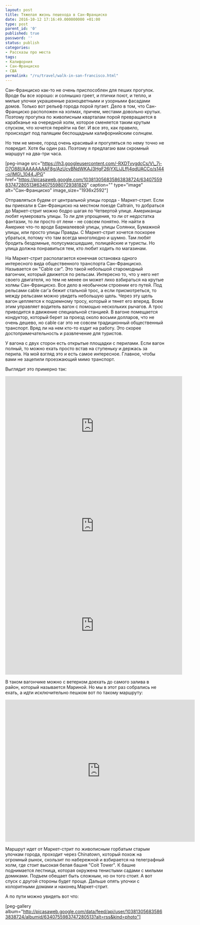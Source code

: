```yaml
---
layout: post
title: Тяжелая жизнь пешехода в Сан-Франциско
date: 2016-10-12 17:16:49.000000000 +01:00
type: post
parent_id: '0'
published: true
password: ''
status: publish
categories:
- Рассказы про места
tags:
- Калифорния
- Сан-Франциско
- США
permalink: "/ru/travel/walk-in-san-francisco.html"
---
```

Сан-Франциско как-то не очень приспособлен для пеших прогулок. Вроде бы все хорошо: и солнышко греет, и птички поют, и тепло, и милые улочки украшенные разноцветными и узорными фасадами домов. Только вот рельеф города порой пугает. Дело в том, что Сан-Франциско расположен на холмах, причем, местами довольно крутых. Поэтому прогулка по живописным кварталам порой превращается в карабканье на очередной холм, которое сменяется таким крутым спуском, что хочется перейти на бег. И все это, как правило, происходит под палящим беспощадным калифорнийским солнцем.

Но тем не менее, город очень красивый и прогуляться по нему точно не повредит. Хотя бы один раз. Поэтому я предлагаю вам скромный маршрут на два-три часа.

[peg-image src="https://lh3.googleusercontent.com/-RXDTvvgdcCs/V\_7j-D7O88I/AAAAAAAAF8g/AzUcyBNdWKAJ3HgF26jYXLiJLffj4qdUACCo/s144-o/IMG\_1044.JPG" href="https://picasaweb.google.com/103813056835863838724/6340755983747280513#6340755980729381826" caption="" type="image" alt="Сан-Франциско" image\_size="1936x2592"]

Отправляться будем от центральной улицы города - Маркет-стрит. Если вы приехали в Сан-Франциско на местном поезде Caltrain, то добраться до Маркет-стрит можно бодро шагая по Четвертой улице. Американцы любят нумеровать улицы. То ли для упрощения, то ли от недостатка фантазии, то ли просто от лени - не совсем понятно. Не найти в Америке что-то вроде Бармалеевой улицы, улицы Солянки, Бумажной улицы, или просто улицы Правды. С Маркет-стрит хочется поскорее убраться, потому что там всегда многолюдно и шумно. Там любят бродить бездомные, полусумасшедшие, полицейские и туристы. Но улица должна понравиться тем, кто любит ходить по магазинам.

На Маркет-стрит располагается конечная остановка одного интересного вида общественного транспорта Сан-Франциско. Называется он "Cable car". Это такой небольшой старомодный вагончик, который движется по рельсам. Интересно то, что у него нет своего двигателя, но тем не менее он может лихо взбираться на крутые холмы Сан-Франциско. Все дело в необычном строении&nbsp;его путей. Под рельсами cable car'а бежит стальной трос, а если присмотреться, то между рельсами можно увидеть небольшую щель. Через эту щель вагон цепляется к подземному тросу, который и тянет его вперед. Всем этим управляет водитель вагон с помощью нескольких рычагов. А трос приводится в движение специальной станцией. В вагоне помещается кондуктор, который берет за проезд около восьми&nbsp;долларов, что не очень дешево, но cable car это не совсем традиционный общественный транспорт. Вряд ли на нем кто-то ездит на работу. Это скорее достопримечательность и развлечение для туристов.

У вагона с двух сторон есть открытые площадки с перилами. Если вагон полный, то можно ехать просто встав на ступеньку и держась&nbsp;за перила. На мой взгляд это и есть самое интересное. Главное, чтобы вами не зацепили проезжающий мимо транспорт.

Выглядит это примерно так:

<iframe src="https://www.youtube.com/embed/_2vg2Jr1L1o" width="560" height="315" frameborder="0" allowfullscreen="allowfullscreen"></iframe>

<iframe src="https://www.youtube.com/embed/41PUgPLG3ss" width="560" height="315" frameborder="0" allowfullscreen="allowfullscreen"></iframe>

<iframe src="https://www.youtube.com/embed/DsE1EDJd5i8" width="560" height="315" frameborder="0" allowfullscreen="allowfullscreen"></iframe>

В таком вагончике можно с ветерком доехать до самого залива в район, который называется&nbsp;Мариной. Но мы в этот раз собрались не ехать, а идти исключительно пешком вот по такому маршруту:

<iframe style="border: 0;" src="https://www.google.com/maps/embed?pb=!1m56!1m12!1m3!1d16354.13766088511!2d-122.42155153177978!3d37.797278776665564!2m3!1f0!2f0!3f0!3m2!1i1024!2i768!4f13.1!4m41!3e2!4m3!3m2!1d37.7846397!2d-122.4075342!4m3!3m2!1d37.7873902!2d-122.40824149999999!4m3!3m2!1d37.794376799999995!2d-122.4079747!4m3!3m2!1d37.7991677!2d-122.39778869999999!4m3!3m2!1d37.8023848!2d-122.40126319999999!4m3!3m2!1d37.8026451!2d-122.4063115!4m3!3m2!1d37.8012744!2d-122.410128!4m3!3m2!1d37.802005!2d-122.4196193!4m3!3m2!1d37.791619!2d-122.4124665!4m3!3m2!1d37.7846027!2d-122.4076863!5e0!3m2!1sen!2sru!4v1475477965560" width="600" height="450" frameborder="0" allowfullscreen="allowfullscreen"></iframe>

Маршрут идет от Маркет-стрит по живописным горбатым старым улочкам города, проходит через Chinatown, который похож на огромный рынок, скользит по набережной и взбирается на телеграфный холм, где стоит высокая белая башня "Coit Tower". К башне поднимается&nbsp;лестница, которая окружена тенистыми садами с милыми домиками. Подъем обещает быть сложным, но он того стоит. А вот спуск с другой стороны будет проще. Дальше опять улочки с колоритными домами и наконец Маркет-стрит.

А по пути можно увидеть вот что:

[peg-gallery album="http://picasaweb.google.com/data/feed/api/user/103813056835863838724/albumid/6340755983747280513?alt=rss&kind=photo"]

